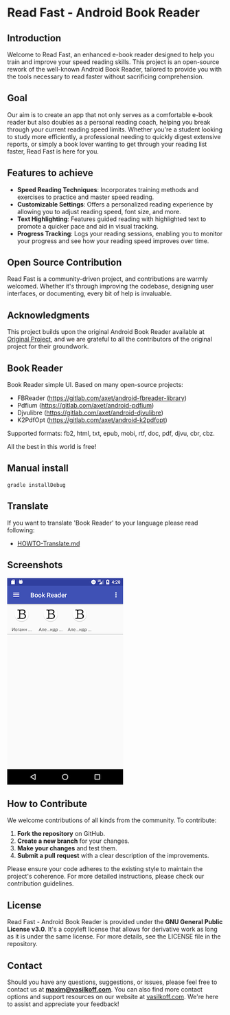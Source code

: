
# Read Fast - Android Book Reader

## Introduction
Welcome to Read Fast, an enhanced e-book reader designed to help you train and improve your speed reading skills. 
This project is an open-source rework of the well-known Android Book Reader, tailored to provide you with the tools necessary to read faster without sacrificing comprehension.

## Goal
Our aim is to create an app that not only serves as a comfortable e-book reader but also doubles as a personal reading coach, 
helping you break through your current reading speed limits. Whether you're a student looking to study more efficiently, 
a professional needing to quickly digest extensive reports, or simply a book lover wanting to get through your reading list faster, Read Fast is here for you.

## Features to achieve
- **Speed Reading Techniques**: Incorporates training methods and exercises to practice and master speed reading.
- **Customizable Settings**: Offers a personalized reading experience by allowing you to adjust reading speed, font size, and more.
- **Text Highlighting**: Features guided reading with highlighted text to promote a quicker pace and aid in visual tracking.
- **Progress Tracking**: Logs your reading sessions, enabling you to monitor your progress and see how your reading speed improves over time.

## Open Source Contribution
Read Fast is a community-driven project, and contributions are warmly welcomed. Whether it's through improving the codebase, designing user interfaces, or documenting, every bit of help is invaluable.

## Acknowledgments
This project builds upon the original Android Book Reader available at [Original Project](https://gitlab.com/axet/android-book-reader), and we are grateful to all the contributors of the original project for their groundwork.

## Book Reader

Book Reader simple UI. Based on many open-source projects:

  * FBReader (https://gitlab.com/axet/android-fbreader-library)
  * Pdfium (https://gitlab.com/axet/android-pdfium)
  * Djvulibre (https://gitlab.com/axet/android-djvulibre)
  * K2PdfOpt (https://gitlab.com/axet/android-k2pdfopt)

Supported formats: fb2, html, txt, epub, mobi, rtf, doc, pdf, djvu, cbr, cbz.

All the best in this world is free!

## Manual install

    gradle installDebug

## Translate

If you want to translate 'Book Reader' to your language  please read following:

  * [HOWTO-Translate.md](/docs/HOWTO-Translate.md)

## Screenshots

![shot](/docs/shot.png)


## How to Contribute
We welcome contributions of all kinds from the community. To contribute:

1. **Fork the repository** on GitHub.
2. **Create a new branch** for your changes.
3. **Make your changes** and test them.
4. **Submit a pull request** with a clear description of the improvements.

Please ensure your code adheres to the existing style to maintain the project's coherence. For more detailed instructions, please check our contribution guidelines.

## License
Read Fast - Android Book Reader is provided under the **GNU General Public License v3.0**. It's a copyleft license that allows for derivative work as long as it is under the same license. For more details, see the LICENSE file in the repository.

## Contact
Should you have any questions, suggestions, or issues, please feel free to contact us at **maxim@vasilkoff.com**. You can also find more contact options and support resources on our website at [vasilkoff.com](https://vasilkoff.com). We're here to assist and appreciate your feedback!